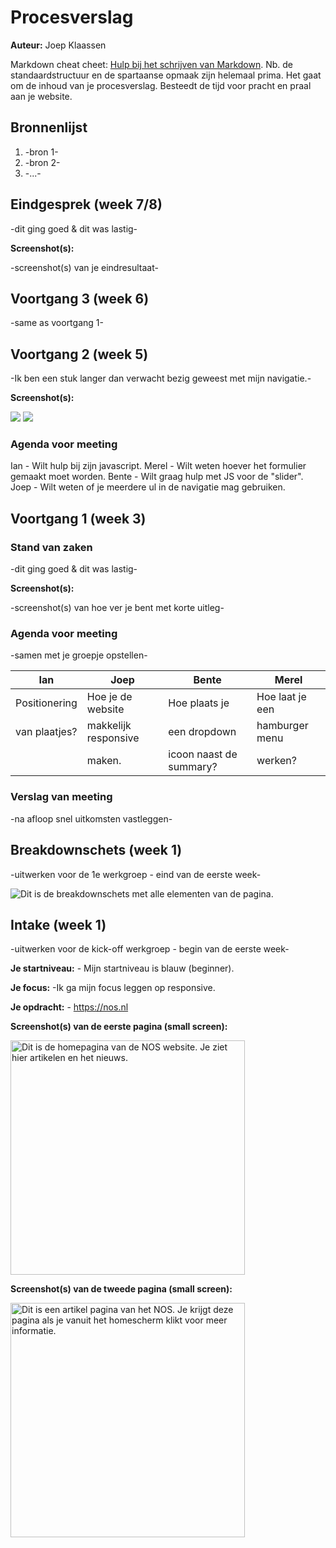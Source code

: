 # Procesverslag
**Auteur:** Joep Klaassen

Markdown cheat cheet: [Hulp bij het schrijven van Markdown](https://github.com/adam-p/markdown-here/wiki/Markdown-Cheatsheet). Nb. de standaardstructuur en de spartaanse opmaak zijn helemaal prima. Het gaat om de inhoud van je procesverslag. Besteedt de tijd voor pracht en praal aan je website.



## Bronnenlijst
1. -bron 1-
2. -bron 2-
3. -...-



## Eindgesprek (week 7/8)

-dit ging goed & dit was lastig-

**Screenshot(s):**

-screenshot(s) van je eindresultaat-



## Voortgang 3 (week 6)

-same as voortgang 1-



## Voortgang 2 (week 5)

-Ik ben een stuk langer dan verwacht bezig geweest met mijn navigatie.-

**Screenshot(s):**

<img src="images/voortgang1.png">
<img src="images/voortgang2.png">

### Agenda voor meeting

Ian - Wilt hulp bij zijn javascript.
Merel - Wilt weten hoever het formulier gemaakt moet worden.
Bente - Wilt graag hulp met JS voor de "slider".
Joep - Wilt weten of je meerdere ul in de navigatie mag gebruiken.



## Voortgang 1 (week 3)

### Stand van zaken

-dit ging goed & dit was lastig-

**Screenshot(s):**

-screenshot(s) van hoe ver je bent met korte uitleg-

### Agenda voor meeting

-samen met je groepje opstellen-

| Ian            | Joep                 | Bente                   | Merel           |
| ---            | ---                  | --                      | --              |
| Positionering  | Hoe je de website    | Hoe plaats je           | Hoe laat je een |
| van plaatjes?  | makkelijk responsive | een dropdown            | hamburger menu  |
|                | maken.               | icoon naast de summary? | werken?         |     

### Verslag van meeting

-na afloop snel uitkomsten vastleggen-



## Breakdownschets (week 1)

-uitwerken voor de 1e werkgroep - eind van de eerste week-

<img src="images/nos.breakdown.svg" alt= "Dit is de breakdownschets met alle elementen van de pagina.">



## Intake (week 1)
-uitwerken voor de kick-off werkgroep - begin van de eerste week-

**Je startniveau:** - Mijn startniveau is blauw (beginner).

**Je focus:** -Ik ga mijn focus leggen op responsive.

**Je opdracht:** - https://nos.nl

**Screenshot(s) van de eerste pagina (small screen):**

<img src="images/noshome.jpg" width="375px" alt="Dit is de homepagina van de NOS website. Je ziet hier artikelen en het nieuws.">

**Screenshot(s) van de tweede pagina (small screen):**

<img src="images/nosartikel.jpg" width="375px" alt="Dit is een artikel pagina van het NOS. Je krijgt deze pagina als je vanuit het homescherm klikt voor meer informatie.">
